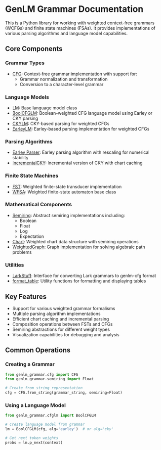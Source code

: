 # GenLM Grammar Documentation

This is a Python library for working with weighted context-free grammars (WCFGs) and finite state machines (FSAs). It provides implementations of various parsing algorithms and language model capabilities.

## Core Components

### Grammar Types
- [CFG](reference/genlm_grammar/cfg): Context-free grammar implementation with support for:
    - Grammar normalization and transformation
    - Conversion to a character-level grammar

### Language Models
- [LM](reference/genlm_grammar/lm): Base language model class
- [BoolCFGLM](reference/genlm_grammar/cfglm/#genlm_grammar.cfglm.BoolCFGLM): Boolean-weighted CFG language model using Earley or CKY parsing
- [CKYLM](reference/genlm_grammar/parse/cky/#genlm_grammar.parse.cky.CKYLM): CKY-based parsing for weighted CFGs
- [EarleyLM](reference/genlm_grammar/parse/earley_rescaled/#genlm_grammar.parse.earley_rescaled.EarleyLM): Earley-based parsing implementation for weighted CFGs

### Parsing Algorithms
- [Earley Parser](reference/genlm_grammar/parse/earley_rescaled): Earley parsing algorithm with rescaling for numerical stability
- [IncrementalCKY](reference/genlm_grammar/parse/cky): Incremental version of CKY with chart caching

### Finite State Machines
- [FST](reference/genlm_grammar/fst): Weighted finite-state transducer implementation
- [WFSA](reference/genlm_grammar/wfsa/base): Weighted finite-state automaton base class

### Mathematical Components
- [Semiring](reference/genlm_grammar/semiring): Abstract semiring implementations including:
    - Boolean
    - Float
    - Log
    - Expectation
- [Chart](reference/genlm_grammar/chart): Weighted chart data structure with semiring operations
- [WeightedGraph](reference/genlm_grammar/linear): Graph implementation for solving algebraic path problems

### Utilities
- [LarkStuff](reference/genlm_grammar/lark_interface): Interface for converting Lark grammars to genlm-cfg format
- [format_table](reference/genlm_grammar/util): Utility functions for formatting and displaying tables

## Key Features

- Support for various weighted grammar formalisms
- Multiple parsing algorithm implementations
- Efficient chart caching and incremental parsing
- Composition operations between FSTs and CFGs
- Semiring abstractions for different weight types
- Visualization capabilities for debugging and analysis

## Common Operations

### Creating a Grammar
```python
from genlm_grammar.cfg import CFG
from genlm_grammar.semiring import Float

# Create from string representation
cfg = CFG.from_string(grammar_string, semiring=Float)
```

### Using a Language Model
```python
from genlm_grammar.cfglm import BoolCFGLM

# Create language model from grammar
lm = BoolCFGLM(cfg, alg='earley')  # or alg='cky'

# Get next token weights
probs = lm.p_next(context)
```
